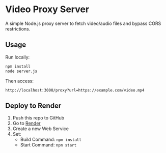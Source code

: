 # Video Proxy Server

A simple Node.js proxy server to fetch video/audio files and bypass CORS restrictions.

## Usage

Run locally:

```bash
npm install
node server.js
```

Then access:

```
http://localhost:3000/proxy?url=https://example.com/video.mp4
```

## Deploy to Render

1. Push this repo to GitHub
2. Go to [Render](https://render.com)
3. Create a new Web Service
4. Set:
   - Build Command: `npm install`
   - Start Command: `npm start`